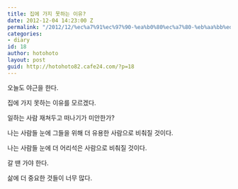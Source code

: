 ```yaml
---
title: 집에 가지 못하는 이유?
date: 2012-12-04 14:23:00 Z
permalink: "/2012/12/%ec%a7%91%ec%97%90-%ea%b0%80%ec%a7%80-%eb%aa%bb%ed%95%98%eb%8a%94-%ec%9d%b4%ec%9c%a0/"
categories:
- diary
id: 18
author: hotohoto
layout: post
guid: http://hotohoto82.cafe24.com/?p=18
---
```


오늘도 야근을 한다.

집에 가지 못하는 이유를 모르겠다.

일하는 사람 재쳐두고 떠나기가 미안한가?

나는 사람들 눈에 그들을 위해 더 유용한 사람으로 비춰질 것이다.

나는 사람들 눈에 더 어리석은 사람으로 비춰질 것이다.

갈 땐 가야 한다.

삶에 더 중요한 것들이 너무 많다.

